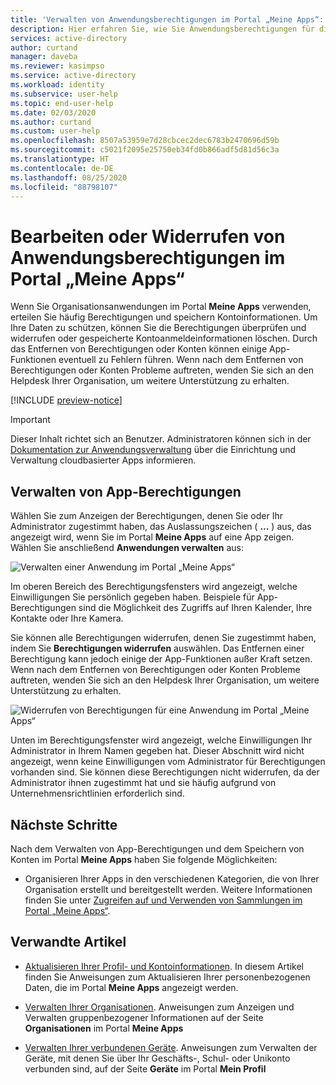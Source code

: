 ```yaml
---
title: 'Verwalten von Anwendungsberechtigungen im Portal „Meine Apps“: Azure Active Directory | Microsoft-Dokumentation'
description: Hier erfahren Sie, wie Sie Anwendungsberechtigungen für die cloudbasierten Apps Ihrer Organisation über das Portal „Meine Apps“ verwalten.
services: active-directory
author: curtand
manager: daveba
ms.reviewer: kasimpso
ms.service: active-directory
ms.workload: identity
ms.subservice: user-help
ms.topic: end-user-help
ms.date: 02/03/2020
ms.author: curtand
ms.custom: user-help
ms.openlocfilehash: 8507a53959e7d28cbcec2dec6783b2470696d59b
ms.sourcegitcommit: c5021f2095e25750eb34fd0b866adf5d81d56c3a
ms.translationtype: HT
ms.contentlocale: de-DE
ms.lasthandoff: 08/25/2020
ms.locfileid: "88798107"
---
```

# <a name="edit-or-revoke-application-permissions-in-the-my-apps-portal"></a>Bearbeiten oder Widerrufen von Anwendungsberechtigungen im Portal „Meine Apps“

Wenn Sie Organisationsanwendungen im Portal **Meine Apps** verwenden, erteilen Sie häufig Berechtigungen und speichern Kontoinformationen. Um Ihre Daten zu schützen, können Sie die Berechtigungen überprüfen und widerrufen oder gespeicherte Kontoanmeldeinformationen löschen. Durch das Entfernen von Berechtigungen oder Konten können einige App-Funktionen eventuell zu Fehlern führen. Wenn nach dem Entfernen von Berechtigungen oder Konten Probleme auftreten, wenden Sie sich an den Helpdesk Ihrer Organisation, um weitere Unterstützung zu erhalten.

[!INCLUDE [preview-notice](../../../includes/active-directory-end-user-my-apps-and-workspaces.md)]

>[!Important]
>Dieser Inhalt richtet sich an Benutzer. Administratoren können sich in der [Dokumentation zur Anwendungsverwaltung](../manage-apps/access-panel-collections.md) über die Einrichtung und Verwaltung cloudbasierter Apps informieren.

## <a name="manage-app-permissions"></a>Verwalten von App-Berechtigungen

Wählen Sie zum Anzeigen der Berechtigungen, denen Sie oder Ihr Administrator zugestimmt haben, das Auslassungszeichen ( **...** ) aus, das angezeigt wird, wenn Sie im Portal **Meine Apps** auf eine App zeigen. Wählen Sie anschließend **Anwendungen verwalten** aus:

![Verwalten einer Anwendung im Portal „Meine Apps“](media/my-applications-portal-permissions-saved-accounts/manage-your-application.png)

Im oberen Bereich des Berechtigungsfensters wird angezeigt, welche Einwilligungen Sie persönlich gegeben haben. Beispiele für App-Berechtigungen sind die Möglichkeit des Zugriffs auf Ihren Kalender, Ihre Kontakte oder Ihre Kamera.

Sie können alle Berechtigungen widerrufen, denen Sie zugestimmt haben, indem Sie **Berechtigungen widerrufen** auswählen. Das Entfernen einer Berechtigung kann jedoch einige der App-Funktionen außer Kraft setzen. Wenn nach dem Entfernen von Berechtigungen oder Konten Probleme auftreten, wenden Sie sich an den Helpdesk Ihrer Organisation, um weitere Unterstützung zu erhalten.

![Widerrufen von Berechtigungen für eine Anwendung im Portal „Meine Apps“](media/my-applications-portal-permissions-saved-accounts/revoke-permissions.png)

Unten im Berechtigungsfenster wird angezeigt, welche Einwilligungen Ihr Administrator in Ihrem Namen gegeben hat. Dieser Abschnitt wird nicht angezeigt, wenn keine Einwilligungen vom Administrator für Berechtigungen vorhanden sind. Sie können diese Berechtigungen nicht widerrufen, da der Administrator ihnen zugestimmt hat und sie häufig aufgrund von Unternehmensrichtlinien erforderlich sind.

## <a name="next-steps"></a>Nächste Schritte

Nach dem Verwalten von App-Berechtigungen und dem Speichern von Konten im Portal **Meine Apps** haben Sie folgende Möglichkeiten:

- Organisieren Ihrer Apps in den verschiedenen Kategorien, die von Ihrer Organisation erstellt und bereitgestellt werden. Weitere Informationen finden Sie unter [Zugreifen auf und Verwenden von Sammlungen im Portal „Meine Apps“](my-applications-portal-workspaces.md).

## <a name="related-articles"></a>Verwandte Artikel

- [Aktualisieren Ihrer Profil- und Kontoinformationen](my-account-portal-overview.md). In diesem Artikel finden Sie Anweisungen zum Aktualisieren Ihrer personenbezogenen Daten, die im Portal **Meine Apps** angezeigt werden.

- [Verwalten Ihrer Organisationen](my-account-portal-organizations-page.md). Anweisungen zum Anzeigen und Verwalten gruppenbezogener Informationen auf der Seite **Organisationen** im Portal **Meine Apps**

- [Verwalten Ihrer verbundenen Geräte](my-account-portal-devices-page.md). Anweisungen zum Verwalten der Geräte, mit denen Sie über Ihr Geschäfts-, Schul- oder Unikonto verbunden sind, auf der Seite **Geräte** im Portal **Mein Profil**